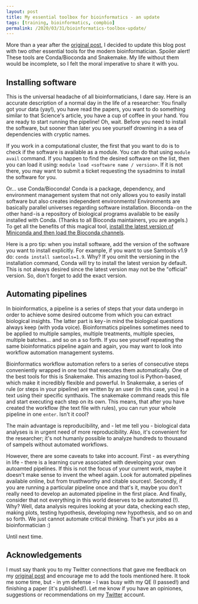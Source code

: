 ```yaml
---
layout: post
title: My essential toolbox for bioinformatics - an update
tags: [training, bioinformatics, compbio]
permalink: /2020/03/31/bioinformatics-toolbox-update/
---
```


More than a year after the [original post](/2018/07/06/bioinformatics-toolbox/), I decided to update this blog post with two other essential tools for the modern bioinformatician. Spoiler alert! These tools are Conda/Bioconda and Snakemake. My life without them would be incomplete, so I felt the moral imperative to share it with you.

## Installing software

This is the universal headache of all bioinformaticians, I dare say. Here is an accurate description of a normal day in the life of a researcher: You finally got your data (yay!), you have read the papers, you want to do something similar to that Science's article, you have a cup of coffee in your hand. You are ready to start running the pipeline! Oh, wait. Before you need to install the software, but sooner than later you see yourself drowning in a sea of dependencies with cryptic names.

If you work in a computational cluster, the first that you want to do is to check if the software is available as a module. You can do that using `module avail` command. If you happen to find the desired software on the list, then you can load it using: `module load <software name / version>`. If it is not there, you may want to submit a  ticket requesting the sysadmins to install the software for you. 

Or… use Conda/Bioconda! Conda is a package, dependency, and environment management system that not only allows you to easily install software but also creates independent environments! Environments are basically parallel universes regarding software installation. Bioconda - on the other hand - is a repository of biological programs available to be easily installed with Conda. (Thanks to all Bioconda maintainers, you are angels.) To get all the benefits of this magical tool, [install the latest version of Miniconda and then load the Bioconda channels](https://bioconda.github.io/user/install.html#install-conda).

Here is a pro tip: when you install software, add the version of the software you want to install explicitly. For example, if you want to use Samtools v1.9 do: `conda install samtools=1.9`. Why? If you omit the versioning in the installation command, Conda will try to install the latest version by default. This is not always desired since the latest version may not be the "official" version. So, don't forget to add the exact version.

## Automating pipelines

In bioinformatics, a pipeline is a series of steps that your data undergo in order to achieve some desired outcome from which you can extract biological insights. The latter part is key - in mind the biological questions always keep (with yoda voice). Bioinformatics pipelines sometimes need to be applied to multiple samples, multiple treatments, multiple species, multiple batches... and so on a so forth. If you see yourself repeating the same bioinformatics pipeline again and again, you may want to look into workflow automation management systems.

Bioinformatics workflow automation refers to a series of consecutive steps conveniently wrapped in one tool that executes them automatically. One of the best tools for this is Snakemake. This amazing tool is Python-based, which make it incredibly flexible and powerful. In Snakemake, a series of rule (or steps in your pipeline) are written by an user (in this case, you) in a text using their specific synthaxis. The snakemake command reads this file and start executing each step on its own. This means, that after you have created the workflow (the text file with rules), you can run your whole pipeline in one `enter`. Isn't it cool?

The main advantage is reproducibility, and - let me tell you - biological data analyses is in urgent need of more reproducibility. Also, it's convenient for the researcher; it's not humanly possible to analyze hundreds to thousand of sampels without automated workflows.

However, there are some caveats to take into account. First - as everything in life - there is a learning curve associated with developing your own autoamted pipelines. If this is not the focus of your current work, maybe it doesn't make sense to invent the wheel again. Look for automated pipelines available online, but from trusthworthy and citable sources!. Secondly, if you are running a particular pipeline once and that's it, maybe you don't really need to develop an automated pipeline in the first place. And finally, consider that not everything in this world deserves to be automated (!). Why? Well, data analysis requires looking at your data, checking each step, making plots, testing hypothesis, developing new hypothesis, and so on and so forth. We just cannot automate critical thinking. That's yur jobs as a bioinformatician :)

Until next time.

## Acknowledgements

I must say thank you to my Twitter connections that gave me feedback on my [original post](/2018/07/06/bioinformatics-toolbox/) and encourage me to add the tools mentioned here. It took me some time, but - in ym defense - I was busy with my QE (I passed!) and finishing a paper (it's published!). Let me know if you have an opiniones, suggestions or recommendations on my [Twitter](https://medium.com/r/?url=https%3A%2F%2Ftwitter.com%2Fdcsoto_cl) account.
